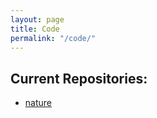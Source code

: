 ```yaml
---
layout: page
title: Code
permalink: "/code/"
---
```


## Current Repositories:

-   [nature](/code/nature)
